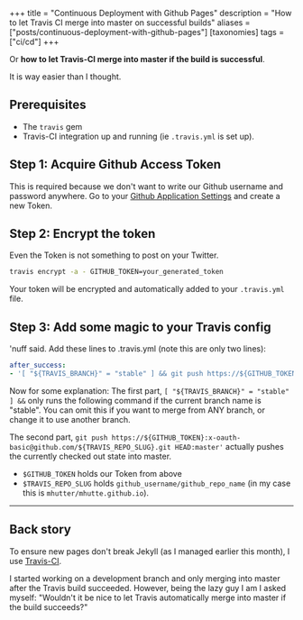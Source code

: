 +++
title = "Continuous Deployment with Github Pages"
description = "How to let Travis CI merge into master on successful builds"
aliases = ["posts/continuous-deployment-with-github-pages"]
[taxonomies]
tags = ["ci/cd"]
+++

Or **how to let Travis-CI merge into master if the build is successful**.

It is way easier than I thought.


## Prerequisites
* The `travis` gem
* Travis-CI integration up and running (ie `.travis.yml` is set up).


## Step 1: Acquire Github Access Token
This is required because we don't want to write our Github username and password anywhere.
Go to your [Github Application Settings](https://github.com/settings/applications) and create a new Token.


## Step 2: Encrypt the token
Even the Token is not something to post on your Twitter.

```bash
travis encrypt -a - GITHUB_TOKEN=your_generated_token
```

Your token will be encrypted and automatically added to your `.travis.yml` file.


## Step 3: Add some magic to your Travis config
'nuff said. Add these lines to .travis.yml (note this are only two lines):

```yaml
after_success:
- '[ "${TRAVIS_BRANCH}" = "stable" ] && git push https://${GITHUB_TOKEN}:x-oauth-basic@github.com/${TRAVIS_REPO_SLUG}.git HEAD:master'
```

Now for some explanation:
The first part, `[ "${TRAVIS_BRANCH}" = "stable" ] &&` only runs the following command if the current branch name is "stable". You can omit this if you want to merge from ANY branch, or change it to use another branch.

The second part, `git push https://${GITHUB_TOKEN}:x-oauth-basic@github.com/${TRAVIS_REPO_SLUG}.git HEAD:master'` actually pushes the currently checked out state into master.
* `$GITHUB_TOKEN` holds our Token from above
* `$TRAVIS_REPO_SLUG` holds `github_username/github_repo_name` (in my case this is `mhutter/mhutte.github.io`).

---

## Back story

To ensure new pages don't break Jekyll (as I managed earlier this month), I use [Travis-CI](https://travis-ci.org/).

I started working on a development branch and only merging into master after the Travis build succeeded. However, being the lazy guy I am I asked myself: "Wouldn't it be nice to let Travis automatically merge into master if the build succeeds?"
